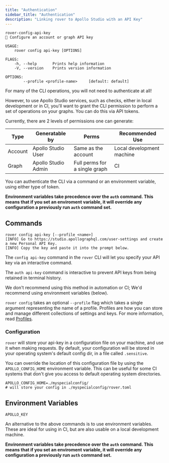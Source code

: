 ```yaml
---
title: "Authentication"
sidebar_title: "Authentication"
description: "Linking rover to Apollo Studio with an API Key"
---
```



```
rover-config-api-key
🔑 Configure an account or graph API key

USAGE:
    rover config api-key [OPTIONS]

FLAGS:
    -h, --help       Prints help information
    -V, --version    Prints version information

OPTIONS:
        --profile <profile-name>     [default: default]
```

For many of the CLI operations, you will not need to authenticate at all!

However, to use Apollo Studio services, such as checks, either in local
development or in CI, you'll want to grant the CLI permission to perform a set
of operations on your graphs. You can do this via API tokens.

Currently, there are 2 levels of permissions one can generate:

| Type | Generatable by | Perms | Recommended Use |
|---------|---------------------|-------------------------------|---------------------------|
| Account | Apollo Studio User | Same as the account | Local development machine |
| Graph | Apollo Studio Admin | Full perms for a single graph | CI |

You can authenticate the CLI via a command or an environment variable, using
either type of token. 

**Environment variables take precedence over the `auth` command. This means 
that if you set an enviroment variable, it will override any configuration
a previously run `auth` command set.**

## Commands

```
rover config api-key [--profile <name>]
[INFO] Go to https://studio.apollographql.com/user-settings and create a new Personal API Key.
[INFO] Copy the key and paste it into the prompt below.

```

The `config api-key` command in the `rover` CLI will let you specify your API key
via an interactive command.

The `auth api-key` command is interactive to prevent API keys from being
retained in terminal history.

We don't recommend using this method in automation or CI; We'd recommend using
environment variables (below).

`rover config` takes an optional `--profile` flag which takes a single argument
representing the name of a profile. Profiles are how you can store and manage
different collections of settings and keys. For more information, read [Profiles].

[Profiles]: ../profiles.html

### Configuration

`rover` will store your api-key in a configuration file on your machine, and
use it when making requests. By default, your configuration will be stored in
your operating system's default config dir, in a file called `.sensitive`.

You can override the location of this configuration file by using the
`APOLLO_CONFIG_HOME` environment variable. This can be useful for some CI
systems that don't give you access to default operating system directories.

```
APOLLO_CONFIG_HOME=./myspecialconfig/
# will store your config in ./myspecialconfig/rover.toml
```


## Environment Variables

```
APOLLO_KEY
```

An alternative to the above commands is to use environment variables. These are
ideal for using in CI, but are also usable on a local development machine.

**Environment variables take precedence over the `auth` command. This means 
that if you set an enviroment variable, it will override any configuration
a previously run `auth` command set.**
